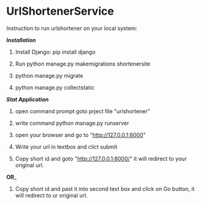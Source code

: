 # UrlShortenerService

Instruction to run urlshortener on your local system:

_________________________Installation_________________________

1) Install Django: pip install django

2) Run python manage.py makemigrations shortenersite

3) python manage.py migrate

4) python manage.py collectstatic

_________________________Stat Application_________________________

1) open command prompt goto prject file "urlshortener"

2) write command python manage.py runserver

3) open your browser and go to "http://127.0.0.1:8000"

4) Write your url in textbox and clict submit

5) Copy short id and goto "http://127.0.0.1:8000/<short id>" it will redirect to your original url.

________________________OR_________________________

1) Copy short id and past it into second text box and click on Go button, it will redirect to ur original url.
